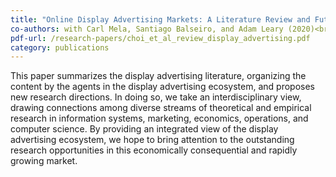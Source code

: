 ```yaml
---
title: "Online Display Advertising Markets: A Literature Review and Future Directions"
co-authors: with Carl Mela, Santiago Balseiro, and Adam Leary (2020)<br> <i>Information Systems Research,</i>, 31.2: 556-575<br>
pdf-url: /research-papers/choi_et_al_review_display_advertising.pdf
category: publications
---
```


This paper summarizes the display advertising literature, organizing the content by the agents in the display advertising ecosystem, and proposes new research directions. In doing so, we take an interdisciplinary view, drawing connections among diverse streams of theoretical and empirical research in information systems, marketing, economics, operations, and computer science. By providing an integrated view of the display advertising ecosystem, we hope to bring attention to the outstanding research opportunities in this economically consequential
and rapidly growing market.
